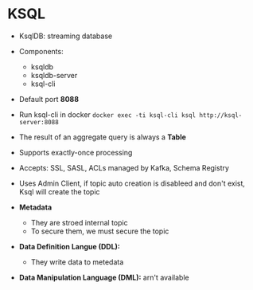 # KSQL

- KsqlDB: streaming database
- Components:
  - ksqldb
  - ksqldb-server
  - ksql-cli
  
- Default port **8088**
- Run ksql-cli in docker ````docker exec -ti ksql-cli ksql http://ksql-server:8088````

- The result of an aggregate query is always a **Table**
- Supports exactly-once processing
- Accepts: SSL, SASL, ACLs managed by Kafka, Schema Registry
- Uses Admin Client, if topic auto creation is disableed and don't exist, Ksql will create the topic  

- **Metadata**
  - They are stroed internal topic
  - To secure them, we must secure the topic
- **Data Definition Langue (DDL):**
  - They write data to metedata
- **Data Manipulation Language (DML):** arn't available